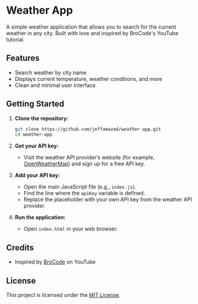 # Weather App

A simple weather application that allows you to search for the current weather in any city. Built with love and inspired by BroCode's YouTube tutorial.

## Features

- Search weather by city name
- Displays current temperature, weather conditions, and more
- Clean and minimal user interface

## Getting Started

1. **Clone the repository:**

   ```bash
   git clone https://github.com/jeffamazed/weather-app.git
   cd weather-app
   ```

2. **Get your API key:**

   - Visit the weather API provider’s website (for example, [OpenWeatherMap](https://openweathermap.org/api)) and sign up for a free API key.

3. **Add your API key:**

   - Open the main JavaScript file (e.g., `index.js`).
   - Find the line where the `apiKey` variable is defined.
   - Replace the placeholder with your own API key from the weather API provider.

4. **Run the application:**
   - Open `index.html` in your web browser.

## Credits

- Inspired by [BroCode](https://www.youtube.com/@BroCodez) on YouTube

## License

This project is licensed under the [MIT License](LICENSE).
